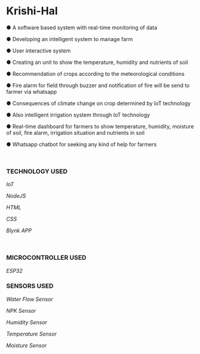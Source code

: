<h1>Krishi-Hal</h1>



● A software based system with real-time monitoring of data

● Developing an intelligent system to manage farm

● User interactive system

● Creating an unit to show the temperature, humidity and nutrients of soil

● Recommendation of crops according to the meteorological conditions

● Fire alarm for field through buzzer and notification of fire will be send to farmer via 
whatsapp

● Consequences of climate change on crop determined by IoT technology

● Also intelligent irrigation system through IoT technology

● Real-time dashboard for farmers to show temperature, humidity, moisture of soil, fire 
alarm, irrigation situation and nutrients in soil

● Whatsapp chatbot for seeking any kind of help for farmers

<br>

<h3>TECHNOLOGY USED</h3>

*IoT* 

*NodeJS*

*HTML*

*CSS*

*Blynk APP*                                      
                                                
 <br>
 
<h3>MICROCONTROLLER USED</h3>
 
  *ESP32* 
  
<h3>SENSORS USED</h3>
  
  *Water Flow Sensor*
  
  *NPK Sensor*
  
  *Humidity Sensor*
  
  *Temperature Sensor*
  
  *Moisture Sensor*

